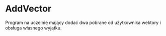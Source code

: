 # AddVector
Program na uczelnię mający dodać dwa pobrane od użytkownika wektory i obsługa własnego wyjątku.
